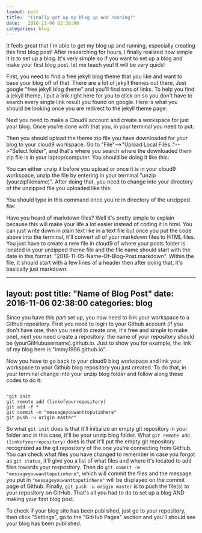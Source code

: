 ```yaml
---
layout: post
title:  "Finally got up my blog up and running!"
date:   2016-11-06 02:38:00
categories: blog
---
```

It feels great that I'm able to get my blog up and running, especially creating this first blog post! After researching for hours, I finally realized how simple it is to set up a blog.
It's very simple so if you want to set up a blog and make your first blog post, let me teach you! It will be very quick!

First, you need to find a free jekyll blog theme that you like and want to base your blog off of that. There are a lot of jekyll themes out there, Just google "free jekyll blog theme" 
and you'll find tons of links. To help you find a jekyll theme, I put a link right here for you to click on so you don't have to search every single link result you found on google.
Here is what you should be looking once you are redirect to the jekyll theme page:


Next you need to make a Cloud9 account and create a workspace for just your blog. Once you're done with that you, in your terminal you need to put:


Then you should upload the theme zip file you have downloaded for your blog to your cloud9 workspace. Go to "File"-->"Upload Local Files.."-->"Select folder", and that's where you search 
where the downloaded them zip file is in your laptop/computer. You should be doing it like this:

You can either unzip it before you upload or once it is in your cloud9 workspace, unzip the file by entering in your terminal "unzip (yourzipfilename)". After doing that, you need to 
change into your directory of the unzipped file you uploaded like this:

You should type in this command once you're in directory of the unzipped file:

Have you heard of markdown files? Well it's pretty simple to explain because this will make your life a lot easier instead of coding it in html. You can just write down in plain text like 
in a text file but once you put the code above into the terminal, it'll convert all of your markdown files to HTML files. You just have to create a new file in cloud9 of where your posts
folder is located in your unzipped theme file and the file name should start with the date in this format: "2016-11-05-Name-Of-Blog-Post.markdown". Within the file, it should
start with a few lines of a header then after doing that, it's basically just markdown:

---
layout: post
title:  "Name of Blog Post"
date:   2016-11-06 02:38:00
categories: blog
---

Since you have this part set up, you now need to link your workspace to a Github repository. First you need to login to your Github account (if you don't have one, then you need to create one,
it's free and simple to make one), next you need create a repository: the name of your repository should be (yourGitHubusername).github.io. Just to show you for example, the link of my blog here
is "immy1996.github.io".

Now you have to go back to your cloud9 blog workspace and link your workspace to your Github blog repository you just created. To do that, in your terminal change into your unzip blog folder
and follow along these codes to do it:

<code>
"git init
git remote add (linkofyourrepository)
git add -f *
git commit -m "messageyouwanttoputinhere"
git push -u origin master"
</code>

So what `git init` does is that it'll initialize an empty git repository in your folder and in this case, it'll be your unzip blog folder. What `git remote add (linkofyourrepository)` does is that 
it'll put the empty git repository recognized as the git repository of the one you're connecting from GitHub. You can check what files you have changed to remember in case you forgot as `git status`,
it'll give you a list of what files and where it's located to add files towards your respository. Then do `git commit -m "messageyouwanttoputinhere"`, which will commit the files and the message you 
put in `"messageyouwanttoputinhere"` will be displayed on the commit page of Github. Finally, `git push -u origin master` is to push the file(s) to your repository on GitHub. That's all you had to do
to set up a blog AND making your first blog post. 

To check if your blog site has been published, just go to your repository, then click "Settings", go to the "GitHub Pages" section and you'll should see your blog has been published.